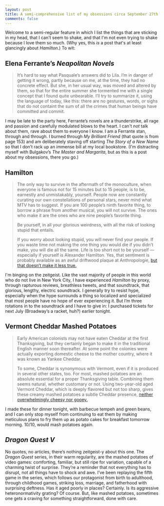 ```yaml
---
layout: post
title: A semi-comprehensive list of my obsessions circa September 27th, 2015
comments: false
---
```


Welcome to a semi-regular feature in which I list the things that are sticking in my head, that I can't seem to shake, and that I'm not even trying to shake because I love them so much. (Why yes, this *is* a post that's at least glancingly about *Hamilton*.) To wit: 

## Elena Ferrante’s *Neapolitan Novels*

> It’s hard to say what Pasquale’s answers did to Lila. I’m in danger of getting it wrong, partly because on me, at the time, they had no concrete effect. But she, in her usual way, was moved and altered by them, so that for the entire summer she tormented me with a single concept that I found quite unbearable. I’ll try to summarize it, using the language of today, like this: there are no gestures, words, or sighs that do not containt the sum of all the crimes that human beings have committed and commit.

I may be late to the party here, Ferrante’s novels are a thunderstrike, all rage and passion and carefully modulated blows to the heart. I can't *not* talk about them, rave about them to everyone I know. I am a Ferrante stan, through and through. I burned through *My Brilliant Friend* (that quote is from page 153) and am deliberately staving off starting *The Story of a New Name* so that I don’t rack up an immense bill at my local bookstore. (I’m distracting myself with Bulgakov’s *The Master and Margarita*, but as this is a post about my obsessions, there you go.)

## Hamilton

> The only way to survive in the aftermath of the monoculture, when everyone is famous not for 15 minutes but to 15 people, is to be, earnestly and unmistakably, yourself. People now are constantly curating our own constellations of personal stars, never mind what MTV has to suggest. If you are 100 people’s ninth favorite thing, to borrow a phrase from another musical, you will not survive. The ones who make it are the ones who are nine people’s favorite thing.
>
> Be yourself, in all your glorious weirdness, with all the risk of looking stupid that entails.
> 
> If you worry about looking stupid, you will never find your people. If you waste time not making the one thing you would die if you didn’t make, you will die all the same. Life is too short not to be yourself — especially if yourself is Alexander Hamilton. Yes, that sentiment is probably available as an awful driftwood plaque at Anthropologie, [but that doesn’t make it less true.](https://www.washingtonpost.com/blogs/compost/wp/2015/09/21/hamilton-and-the-end-of-irony/)

I'm binging on the zeitgeist. Like the vast majority of people in this world who do not live in New York City, I have experienced *Hamilton* by proxy, through rapturous reviews, breathless tweets, and that soundtrack, that glorious, lengthy, electric soundtrack. I generally try to resist hype, especially when the hype surrounds a thing so localized and specialized that most people have no hope of ever experiencing it. But I’m three rotations in to the soundtrack and I have to give in: I purchased tickets for next July (Broadway’s a racket, huh?) earlier tonight. 

## Vermont Cheddar Mashed Potatoes

> Early American colonists may not have eaten Cheddar at the first Thanksgiving, but they certainly began to make it in the traditional English manner soon thereafter. At some point the colonies were actually exporting domestic cheese to the mother country, where it was known as Yankee Cheddar.
>
> To some, Cheddar is synonymous with Vermont, even if it is produced in several other states, too. For most, mashed potatoes are an absolute essential for a proper Thanksgiving table. Combining them seems natural, whether customary or not. Using two-year-old aged Vermont Cheddar, which is deeply flavored but not too sharp, gives these creamy mashed potatoes a subtle Cheddar presence, [neither overwhelmingly cheesy nor gooey.](http://cooking.nytimes.com/recipes/1016914-vermont-cheddar-mashed-potatoes)

I made these for dinner tonight, with barbecue tempeh and green beans, and I can only stop myself from continuing to eat them by making meticulous plans to fry them up as potato cakes for breakfast tomorrow morning. 10/10, would mash potatoes again. 

## *Dragon Quest V*

No quotes, no articles, there’s nothing zeitgeist-y about this one. The *Dragon Quest* series, in their warm regularity, are the mashed potatoes of video games: comforting, familiar, but still ripe for variation, capable of a charming twist of surprise. They’re a reminder that not everything has to disrupt, not all things have to shock and awe. I’ve been replaying the fifth game in the series, which follows our protagonist from birth to adulthood, through childhood games, striking loss, marriage, and fatherhood with surprising deftness. Has it aged poorly in places? Certainly. Is its aggressive heteronormativity grating? Of course. But, like mashed potatoes, sometimes one gets a craving for something straightforward, done with care. 
